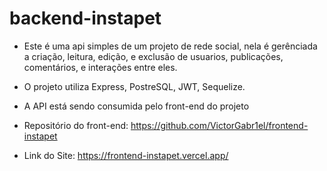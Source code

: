 # backend-instapet

* Este é uma api simples de um projeto de rede social, nela é gerênciada a criação, leitura, edição, e exclusão de usuarios, publicações, comentários, e interações entre eles.
* O projeto utiliza Express, PostreSQL, JWT, Sequelize.
* A API está sendo consumida pelo front-end do projeto
* Repositório do front-end: https://github.com/VictorGabr1el/frontend-instapet 


* Link do Site: https://frontend-instapet.vercel.app/
